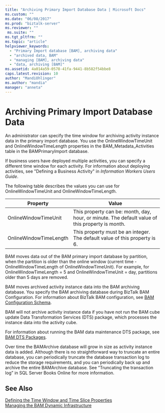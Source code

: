 ```yaml
---
title: "Archiving Primary Import Database Data | Microsoft Docs"
ms.custom: ""
ms.date: "06/08/2017"
ms.prod: "biztalk-server"
ms.reviewer: ""
 ms.suite: ""
ms.tgt_pltfrm: ""
ms.topic: "article"
helpviewer_keywords: 
  - "Primary Import database [BAM], archiving data"
  - "archived data, BAM"
  - "managing [BAM], archiving data"
  - "data, archiving [BAM]"
ms.assetid: 4a014a59-0578-41fa-9441-8b582f54bbe8
caps.latest.revision: 10
author: "MandiOhlinger"
ms.author: "mandia"
manager: "anneta"
---
```

# Archiving Primary Import Database Data
An administrator can specify the time window for archiving activity instance data in the primary import database. You use the OnlineWindowTimeUnit and OnlineWindowTimeLength properties in the BAM_Metadata_Activities table in the BAMPrimaryImport database.  
  
 If business users have deployed multiple activities, you can specify a different time window for each activity. For information about deploying activities, see "Defining a Business Activity" in *Information Workers Users Guide*.  
  
 The following table describes the values you can use for OnlineWindowTimeUnit and OnlineWindowTimeLength.  
  
|Property|Value|  
|--------------|-----------|  
|OnlineWindowTimeUnit|This property can be: month, day, hour, or minute. The default value of this property is month.|  
|OnlineWindowTimeLength|This property must be an integer. The default value of this property is 6.|  
  
 BAM moves data out of the BAM primary import database by partition, when the partition is older than the online window (current time - OnlineWindowTimeLength of OnlineWindowTimeUnit). For example, for OnlineWindowTimeLength = 5 and OnlineWindowTimeUnit = day, partitions older than 5 days are removed.  
  
 BAM moves archived activity instance data into the BAM archiving database. You specify the BAM archiving database during BizTalk BAM Configuration. For information about BizTalk BAM configuration, see [BAM Configuration Schema](../core/bam-configuration-schema.md).  
  
 BAM will not archive activity instance data if you have not run the BAM cube update Data Transformation Services (DTS) package, which processes the instance data into the activity cube.  
  
 For information about running the BAM data maintenance DTS package, see [BAM DTS Packages](../core/bam-dts-packages.md).  
  
 Over time the BAMArchive database will grow in size as activity instance data is added. Although there is no straightforward way to truncate an entire database, you can periodically truncate the database transaction log to reduce the storage requirements, and you can periodically back up and archive the entire BAMArchive database. See “Truncating the transaction log” in SQL Server Books Online for more information.  
  
## See Also  
 [Defining the Time Window and Time Slice Properties](../core/defining-the-time-window-and-time-slice-properties.md)   
 [Managing the BAM Dynamic Infrastructure](../core/managing-the-bam-dynamic-infrastructure.md)